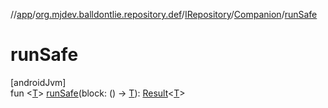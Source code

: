 //[app](../../../../index.md)/[org.mjdev.balldontlie.repository.def](../../index.md)/[IRepository](../index.md)/[Companion](index.md)/[runSafe](run-safe.md)

# runSafe

[androidJvm]\
fun &lt;[T](run-safe.md)&gt; [runSafe](run-safe.md)(block: () -&gt; [T](run-safe.md)): [Result](https://kotlinlang.org/api/latest/jvm/stdlib/kotlin/-result/index.html)&lt;[T](run-safe.md)&gt;
